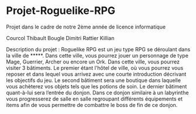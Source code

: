 # Projet-Roguelike-RPG

Projet dans le cadre de notre 2ème année de licence informatique

Courcol Thibault
Bougle Dimitri
Rattier Killian

Description du projet :
Roguelike RPG est un jeu type RPG se déroulant dans la ville de *****. Dans cette ville, vous pourrez jouer un personnage de type Mage, Guerrier, Archer ou encore un Ork.
Dans cette ville, vous pourrez visiter 3 bâtiments. Le premier étant l'hôtel de ville, où vous pourrez vous reposer et dans lequel vous arrivez avec une courte introduction décrivant les objectifs du jeu. Le second bâtiment sera une boutique dans laquelle vous achèterez vos objets tels que les potions de soin.
Le dernier bâtiment quant-à-lui sera l’entrée du donjon. Dans ce donjon similaire à un labyrinthe vous progresserez de salle en salle regroupant différents équipements et items afin de vous permettre de combattre le boss de fin de ce donjon.

